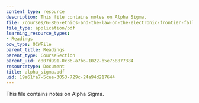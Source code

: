 ```yaml
---
content_type: resource
description: This file contains notes on Alpha Sigma.
file: /courses/6-805-ethics-and-the-law-on-the-electronic-frontier-fall-2005/19a61fa75cee3053729c24a94d217644_alpha_sigma.pdf
file_type: application/pdf
learning_resource_types:
- Readings
ocw_type: OCWFile
parent_title: Readings
parent_type: CourseSection
parent_uid: c807d991-0c36-a7b6-1022-b5e758877384
resourcetype: Document
title: alpha_sigma.pdf
uid: 19a61fa7-5cee-3053-729c-24a94d217644
---
```

This file contains notes on Alpha Sigma.

